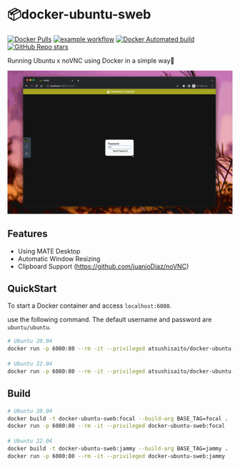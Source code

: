 # :package:docker-ubuntu-sweb

[![Docker Pulls](https://img.shields.io/docker/pulls/atsushisaito/docker-ubuntu-sweb)](https://hub.docker.com/r/atsushisaito/docker-ubuntu-sweb)
[![example workflow](https://github.com/AtsushiSaito/docker-ubuntu-sweb/actions/workflows/build.yml/badge.svg)](https://github.com/AtsushiSaito/docker-ubuntu-sweb/actions)
[![Docker Automated build](https://img.shields.io/docker/automated/atsushisaito/docker-ubuntu-sweb)](https://hub.docker.com/r/atsushisaito/docker-ubuntu-sweb)
[![GitHub Repo stars](https://img.shields.io/github/stars/AtsushiSaito/docker-ubuntu-sweb?style=social)](https://github.com/AtsushiSaito/docker-ubuntu-sweb/stargazers)

Running Ubuntu x noVNC using Docker in a simple way:tada:

![Demo](https://github.com/AtsushiSaito/docker-ubuntu-sweb/blob/readme_assets/images/demo.gif?raw=true)

## Features

- Using MATE Desktop
- Automatic Window Resizing
- Clipboard Support (https://github.com/juanjoDiaz/noVNC)

## QuickStart

To start a Docker container and access `localhost:6080`.

use the following command. The default username and password are `ubuntu/ubuntu`.

```sh
# Ubuntu 20.04
docker run -p 6080:80 --rm -it --privileged atsushisaito/docker-ubuntu-sweb:focal

# Ubuntu 22.04
docker run -p 6080:80 --rm -it --privileged atsushisaito/docker-ubuntu-sweb:jammy
```

## Build

```sh
# Ubuntu 20.04
docker build -t docker-ubuntu-sweb:focal --build-arg BASE_TAG=focal .
docker run -p 6080:80 --rm -it --privileged docker-ubuntu-sweb:focal

# Ubuntu 22.04
docker build -t docker-ubuntu-sweb:jammy --build-arg BASE_TAG=jammy .
docker run -p 6080:80 --rm -it --privileged docker-ubuntu-sweb:jammy
```

